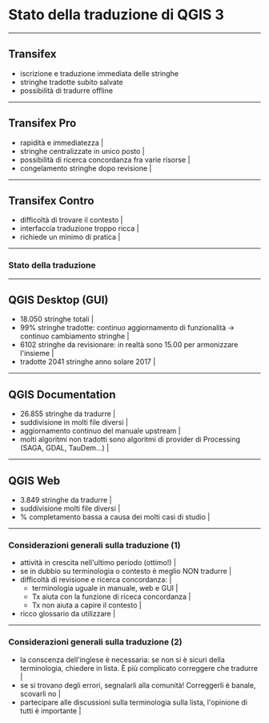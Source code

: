 # Stato della traduzione di QGIS 3


---


## Transifex

- iscrizione e traduzione immediata delle stringhe <!-- .element: class="fragment" data-fragment-index="1" -->
- stringhe tradotte subito salvate <!-- .element: class="fragment" data-fragment-index="2" -->
- possibilità di tradurre offline <!-- .element: class="fragment" data-fragment-index="3" -->

---

## Transifex Pro

- rapidità e immediatezza |
- stringhe centralizzate in unico posto |
- possibilità di ricerca concordanza fra varie risorse |
- congelamento stringhe dopo revisione |


---

## Transifex Contro

- difficoltà di trovare il contesto |
- interfaccia traduzione troppo ricca |
- richiede un minimo di pratica |

---

### Stato della traduzione

---

## QGIS Desktop (GUI)

- 18.050 stringhe totali |
- 99% stringhe tradotte: continuo aggiornamento di funzionalità -> continuo cambiamento stringhe |
- 6102 stringhe da revisionare: in realtà sono 15.00 per armonizzare l'insieme |
- tradotte 2041 stringhe anno solare 2017 |

---

## QGIS Documentation

- 26.855 stringhe da tradurre |
- suddivisione in molti file diversi |
- aggiornamento continuo del manuale upstream |
- molti algoritmi non tradotti sono algoritmi di provider di Processing (SAGA, GDAL, TauDem...) |

---

## QGIS Web

- 3.849 stringhe da tradurre |
- suddivisione molti file diversi |
- % completamento bassa a causa dei molti casi di studio |

---

### Considerazioni generali sulla traduzione (1)

- attività in crescita nell'ultimo periodo (ottimo!) |
- se in dubbio su terminologia o contesto è meglio NON tradurre |
- difficoltà di revisione e ricerca concordanza: |
    - terminologia uguale in manuale, web e GUI |
    - Tx aiuta con la funzione di riceca concordanza |
    - Tx non aiuta a capire il contesto |
- ricco glossario da utilizzare |

---

### Considerazioni generali sulla traduzione (2)

- la conscenza dell'inglese è necessaria: se non si è sicuri della terminologia, chiedere in lista. È più complicato correggere che tradurre |
- se si trovano degli errori, segnalarli alla comunità! Correggerli è banale, scovarli no |
- partecipare alle discussioni sulla terminologia sulla lista, l'opinione di tutti è importante |











